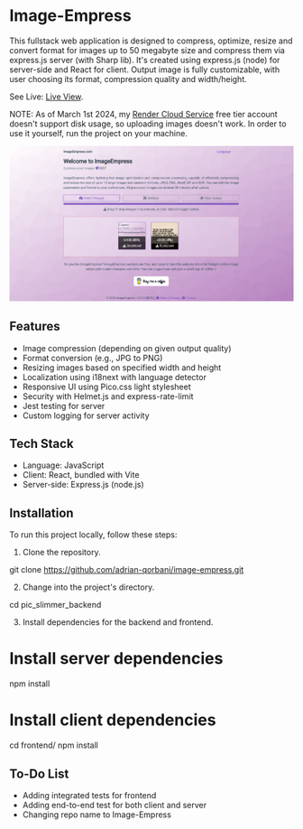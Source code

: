 # Image-Empress

This fullstack web application is designed to compress, optimize, resize and convert format for images up to 50 megabyte size and compress them via express.js server (with Sharp lib). It's created using express.js (node) for server-side and React for client. Output image is fully customizable, with user choosing its format, compression quality and width/height.

See Live: [Live View](http://example.com).

NOTE: As of March 1st 2024, my [Render Cloud Service](http://render.com) free tier account doesn't support disk usage, so uploading images doesn't work. In order to use it yourself, run the project on your machine.

![my screenshot](./screenshot.png)

## Features

- Image compression (depending on given output quality)
- Format conversion (e.g., JPG to PNG)
- Resizing images based on specified width and height
- Localization using i18next with language detector
- Responsive UI using Pico.css light stylesheet
- Security with Helmet.js and express-rate-limit
- Jest testing for server
- Custom logging for server activity


## Tech Stack

- Language: JavaScript
- Client: React, bundled with Vite 
- Server-side: Express.js (node.js)

## Installation

To run this project locally, follow these steps:

1. Clone the repository.

git clone https://github.com/adrian-qorbani/image-empress.git

2. Change into the project's directory.


cd pic_slimmer_backend

3. Install dependencies for the backend and frontend.

# Install server dependencies
npm install

# Install client dependencies
cd frontend/
npm install

## To-Do List

- Adding integrated tests for frontend
- Adding end-to-end test for both client and server
- Changing repo name to Image-Empress




